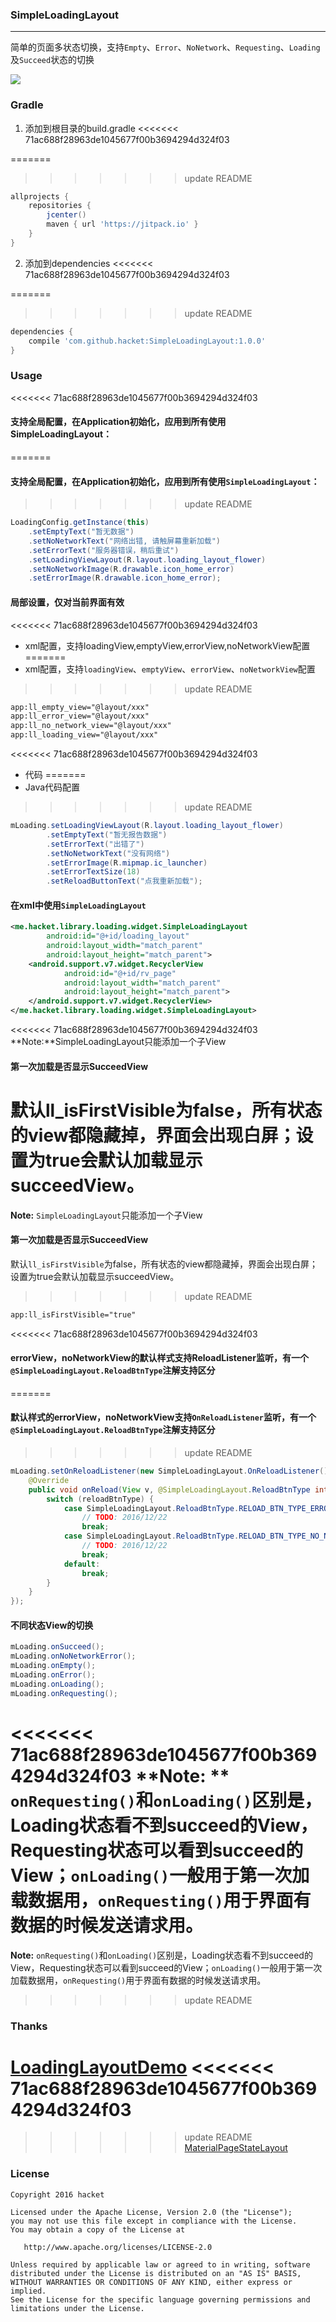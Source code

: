 ###  SimpleLoadingLayout

------

简单的页面多状态切换，支持`Empty`、`Error`、`NoNetwork`、`Requesting`、`Loading`及`Succeed`状态的切换

![](imgs/LoadingLayout-10fps.gif)


### Gradle

1. 添加到根目录的build.gradle
<<<<<<< 71ac688f28963de1045677f00b3694294d324f03

=======
>>>>>>> update README
```groovy
allprojects {
    repositories {
        jcenter()
        maven { url 'https://jitpack.io' }
    }
}
```

2. 添加到dependencies
<<<<<<< 71ac688f28963de1045677f00b3694294d324f03

=======
>>>>>>> update README
```groovy
dependencies {
    compile 'com.github.hacket:SimpleLoadingLayout:1.0.0'
}
```

### Usage

<<<<<<< 71ac688f28963de1045677f00b3694294d324f03
#### 支持全局配置，在Application初始化，应用到所有使用SimpleLoadingLayout：
=======
#### 支持全局配置，在Application初始化，应用到所有使用`SimpleLoadingLayout`：
>>>>>>> update README

```java
LoadingConfig.getInstance(this)
    .setEmptyText("暂无数据")
    .setNoNetworkText("网络出错, 请触屏幕重新加载")
    .setErrorText("服务器错误，稍后重试")
    .setLoadingViewLayout(R.layout.loading_layout_flower)
    .setNoNetworkImage(R.drawable.icon_home_error)
    .setErrorImage(R.drawable.icon_home_error);

```

#### 局部设置，仅对当前界面有效

<<<<<<< 71ac688f28963de1045677f00b3694294d324f03
* xml配置，支持loadingView,emptyView,errorView,noNetworkView配置
=======
* xml配置，支持`loadingView`、`emptyView`、`errorView`、`noNetworkView`配置
>>>>>>> update README
```xml
app:ll_empty_view="@layout/xxx"
app:ll_error_view="@layout/xxx"
app:ll_no_network_view="@layout/xxx"
app:ll_loading_view="@layout/xxx"
```

<<<<<<< 71ac688f28963de1045677f00b3694294d324f03
* 代码
=======
* Java代码配置
>>>>>>> update README
```java
mLoading.setLoadingViewLayout(R.layout.loading_layout_flower)
        .setEmptyText("暂无报告数据")
        .setErrorText("出错了")
        .setNoNetworkText("没有网络")
        .setErrorImage(R.mipmap.ic_launcher)
        .setErrorTextSize(18)
        .setReloadButtonText("点我重新加载");
```

#### 在xml中使用`SimpleLoadingLayout`
```xml
<me.hacket.library.loading.widget.SimpleLoadingLayout
        android:id="@+id/loading_layout"
        android:layout_width="match_parent"
        android:layout_height="match_parent">
    <android.support.v7.widget.RecyclerView
            android:id="@+id/rv_page"
            android:layout_width="match_parent"
            android:layout_height="match_parent">
    </android.support.v7.widget.RecyclerView>
</me.hacket.library.loading.widget.SimpleLoadingLayout>
```

<<<<<<< 71ac688f28963de1045677f00b3694294d324f03
**Note:**SimpleLoadingLayout只能添加一个子View

#### 第一次加载是否显示SucceedView
默认ll_isFirstVisible为false，所有状态的view都隐藏掉，界面会出现白屏；设置为true会默认加载显示succeedView。
=======
**Note:** `SimpleLoadingLayout`只能添加一个子View

#### 第一次加载是否显示SucceedView
默认`ll_isFirstVisible`为false，所有状态的view都隐藏掉，界面会出现白屏；设置为true会默认加载显示succeedView。
>>>>>>> update README
```xml
app:ll_isFirstVisible="true"
```

<<<<<<< 71ac688f28963de1045677f00b3694294d324f03
#### errorView，noNetworkView的默认样式支持ReloadListener监听，有一个`@SimpleLoadingLayout.ReloadBtnType`注解支持区分
=======
#### 默认样式的errorView，noNetworkView支持`OnReloadListener`监听，有一个`@SimpleLoadingLayout.ReloadBtnType`注解支持区分
>>>>>>> update README
```java
mLoading.setOnReloadListener(new SimpleLoadingLayout.OnReloadListener() {
    @Override
    public void onReload(View v, @SimpleLoadingLayout.ReloadBtnType int reloadBtnType) {
        switch (reloadBtnType) {
            case SimpleLoadingLayout.ReloadBtnType.RELOAD_BTN_TYPE_ERROR:
                // TODO: 2016/12/22
                break;
            case SimpleLoadingLayout.ReloadBtnType.RELOAD_BTN_TYPE_NO_NETWORK:
                // TODO: 2016/12/22
                break;
            default:
                break;
        }
    }
});
```

#### 不同状态View的切换
```java
mLoading.onSucceed();
mLoading.onNoNetworkError();
mLoading.onEmpty();
mLoading.onError();
mLoading.onLoading();
mLoading.onRequesting();
```
<<<<<<< 71ac688f28963de1045677f00b3694294d324f03
**Note: ** `onRequesting()`和`onLoading()`区别是，Loading状态看不到succeed的View，Requesting状态可以看到succeed的View；`onLoading()`一般用于第一次加载数据用，`onRequesting()`用于界面有数据的时候发送请求用。
=======
**Note:**  `onRequesting()`和`onLoading()`区别是，Loading状态看不到succeed的View，Requesting状态可以看到succeed的View；`onLoading()`一般用于第一次加载数据用，`onRequesting()`用于界面有数据的时候发送请求用。
>>>>>>> update README

### Thanks

[LoadingLayoutDemo](https://github.com/weavey/LoadingLayoutDemo "https://github.com/weavey/LoadingLayoutDemo")
<<<<<<< 71ac688f28963de1045677f00b3694294d324f03
=======

>>>>>>> update README
[MaterialPageStateLayout](https://github.com/Syehunter/MaterialPageStateLayout "https://github.com/Syehunter/MaterialPageStateLayout")

### License

```
Copyright 2016 hacket

Licensed under the Apache License, Version 2.0 (the "License");
you may not use this file except in compliance with the License.
You may obtain a copy of the License at

   http://www.apache.org/licenses/LICENSE-2.0

Unless required by applicable law or agreed to in writing, software
distributed under the License is distributed on an "AS IS" BASIS,
WITHOUT WARRANTIES OR CONDITIONS OF ANY KIND, either express or implied.
See the License for the specific language governing permissions and
limitations under the License.
```